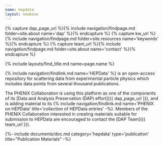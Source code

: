 ```yaml
---
name: hepdata
layout: newbase
---
```

{% capture dap_page_url %}{% include navigation/findpage.md folder=site.about name='dap' %}{% endcapture %}
{% capture kw_url %}{% include navigation/findpage.md folder=site.resources name='keywords' %}{% endcapture %}
{% capture team_url %}{% include navigation/findpage.md folder=site.about name='contact' %}{% endcapture %}

{% include layouts/find_title.md name=page.name %}

{% include navigation/findlink.md name='HEPData' %} is an open-access repository for
scattering data from experimental particle physics which includes data points from several thousand publications.

The PHENIX Collaboration is using this platform as one of the components of its
[Data and Analysis Preservation (DAP) effort]({{ dap_page_url }}), and is adding material to
its {% include navigation/findlink.md name='PHENIX on HEPData' title='collection of HEPData entries' -%}.
Members of the PHENIX Collaboration interested in creating materials suitable for submission to HEPData
are encouraged to contact the [DAP Team]({{ team_url }}).

{%- include documents/doc.md category='hepdata' type='publication' title="Publication Materials" -%}
